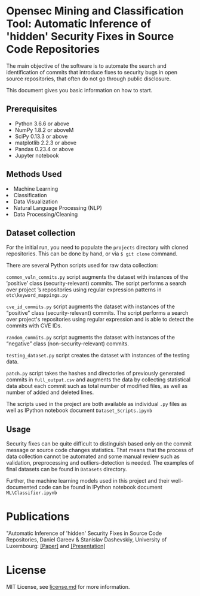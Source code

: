 # Opensec Mining and Classification Tool: Automatic Inference of 'hidden' Security Fixes in Source Code Repositories

The main objective of the software is to automate the search and identification of  commits that introduce fixes to security bugs in open source repositories, that often do not go through public disclosure.

This document gives you basic information on how to start.

## Prerequisites
<ul>
<li>Python 3.6.6 or above
<li>NumPy 1.8.2 or aboveM
<li>SciPy 0.13.3 or above
<li>matplotlib 2.2.3 or above
<li>Pandas 0.23.4 or above
<li>Jupyter notebook
</ul>

## Methods Used
</ul>
<li>Machine Learning
<li>Classification
<li>Data Visualization
<li>Natural Language Processing (NLP)
<li>Data Processing/Cleaning
</ul>


## Dataset collection

For the initial run, you need to populate the `projects` directory with cloned repositories. This can be done by hand, or via `$ git clone` command.

There are several Python scripts used for raw data collection:

`common_vuln_commits.py` script augments the dataset with instances of
the ’positive’ class (security-relevant) commits. The script performs a search over project ’s repositories using regular expression patterns in `etc\keyword_mappings.py`


`cve_id_commits.py` script augments the dataset with instances of the “positive” class (security-relevant) commits. The script performs a search  over project's repositories using regular expression and is able to detect the commits with CVE IDs.

`random_commits.py` script augments the dataset with instances of the “negative” class (non-security-relevant) commits.

`testing_dataset.py` script creates the dataset with instances of the testing data.

`patch.py` script takes the hashes and directories of previously generated commits in `full_output.csv` and augments the data by collecting statistical data about each commit such as total number of modified files, as well as number of added and deleted lines.

The scripts used in the project are both available as individual `.py` files as well as  IPython notebook document `Dataset_Scripts.ipynb`

## Usage


Security fixes can be quite difficult to distinguish based only on the commit message or source code changes statistics. That means that the process of data collection cannot be automated and some manual review such as validation, preprocessing and outliers-detection is needed. The examples of final datasets can be found in `Datasets` directory.

Further, the machine learning models used in this project and their well-documented code can be found in IPython notebook document `ML\Classifier.ipynb`

# Publications

"Automatic Inference of 'hidden' Security Fixes in Source Code Repositories, Daniel Gareev & Stanislav Dashevskiy, University of Luxembourg: [[Paper]](https://github.com/lowlypalace/opensec/raw/master/Automatic%20Inference%20of%20'hidden'%20Security%20Fixes%20in%20Source%20Code%20Repositories.pdf) and [[Presentation]](https://youtu.be/hKUCnciXh0Q)

# License
MIT License, see [license.md](https://github.com/lowlypalace/opensec/blob/master/license.md) for more information.
